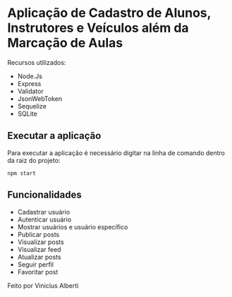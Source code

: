 # Aplicação de Cadastro de Alunos, Instrutores e Veículos além da Marcação de Aulas

Recursos utilizados:

- Node.Js
- Express
- Validator
- JsonWebToken
- Sequelize
- SQLite


## Executar a aplicação

Para executar a aplicação é necessário digitar na linha de comando dentro da raiz do projeto:

```
npm start
```

## Funcionalidades

- Cadastrar usuário
- Autenticar usuário
- Mostrar usuários e usuário específico
- Publicar posts
- Visualizar posts
- Visualizar feed
- Atualizar posts
- Seguir perfil
- Favoritar post


Feito por Vinicius Alberti

